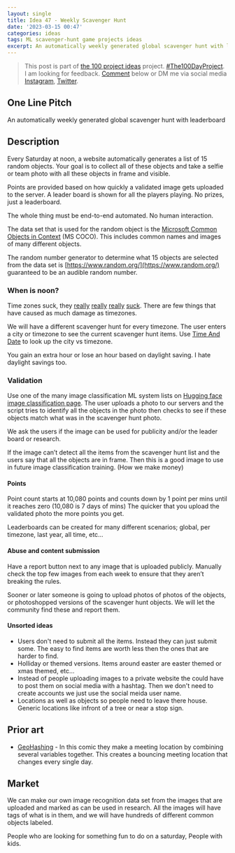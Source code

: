 ```yaml
---
layout: single
title: Idea 47 - Weekly Scavenger Hunt
date: '2023-03-15 00:47'
categories: ideas
tags: ML scavenger-hunt game projects ideas
excerpt: An automatically weekly generated global scavenger hunt with leaderboard
---
```


> This post is part of [the 100 project ideas](/projects/2023-100-ideas/) project. [#The100DayProject](https://www.the100dayproject.org/). I am looking for feedback. <a href='#utterances-comments'>Comment</a> below or DM me via social media <a href="https://instagram.com/funvill" rel="nofollow noopener noreferrer"><i class="fab fa-fw fa-instagram" aria-hidden="true"></i><span class="label">Instagram</span></a>, <a href="https://twitter.com/funvill" rel="nofollow noopener noreferrer"><i class="fab fa-fw fa-twitter" aria-hidden="true"></i><span class="label">Twitter</span></a>.

## One Line Pitch

An automatically weekly generated global scavenger hunt with leaderboard

## Description

Every Saturday at noon, a website automatically generates a list of 15 random objects. Your goal is to collect all of these objects and take a selfie or team photo with all these objects in frame and visible.

Points are provided based on how quickly a validated image gets uploaded to the server. A leader board is shown for all the players playing. No prizes, just a leaderboard.

The whole thing must be end-to-end automated. No human interaction.

The data set that is used for the random object is the [Microsoft Common Objects in Context](https://paperswithcode.com/dataset/coco) (MS COCO). This includes common names and images of many different objects.

The random number generator to determine what 15 objects are selected from the data set is [https://www.random.org/](https://www.random.org/) guaranteed to be an audible random number.

### When is noon?

Time zones suck, they [really](https://xkcd.com/1883/) [really](https://xkcd.com/1799/) [really](https://xkcd.com/1061/) [suck](https://xkcd.com/1335/). There are few things that have caused as much damage as timezones.

We will have a different scavenger hunt for every timezone. The user enters a city or timezone to see the current scavenger hunt items. Use [Time And Date](https://www.timeanddate.com/) to look up the city vs timezone.

You gain an extra hour or lose an hour based on daylight saving. I hate daylight savings too.

### Validation

Use one of the many image classification ML system lists on [Hugging face image classification page](https://huggingface.co/docs/transformers/tasks/image_classification). The user uploads a photo to our servers and the script tries to identify all the objects in the photo then checks to see if these objects match what was in the scavenger hunt photo.

We ask the users if the image can be used for publicity and/or the leader board or research.

If the image can’t detect all the items from the scavenger hunt list and the users say that all the objects are in frame. Then this is a good image to use in future image classification training. (How we make money)

#### Points

Point count starts at 10,080 points and counts down by 1 point per mins until it reaches zero (10,080 is 7 days of mins) The quicker that you upload the validated photo the more points you get.

Leaderboards can be created for many different scenarios; global, per timezone, last year, all time, etc…

#### Abuse and content submission

Have a report button next to any image that is uploaded publicly. Manually check the top few images from each week to ensure that they aren’t breaking the rules.

Sooner or later someone is going to upload photos of photos of the objects, or photoshopped versions of the scavenger hunt objects. We will let the community find these and report them.

#### Unsorted ideas

- Users don't need to submit all the items. Instead they can just submit some. The easy to find items are worth less then the ones that are harder to find.
- Holliday or themed versions. Items around easter are easter themed or xmas themed, etc...
- Instead of people uploading images to a private website the could have to post them on social media with a hashtag. Then we don't need to create accounts we just use the social meida user name.
- Locations as well as objects so people need to leave there house. Generic locations like infront of a tree or near a stop sign.

## Prior art

- [GeoHashing](https://xkcd.com/426/) - In this comic they make a meeting location by combining several variables together. This creates a bouncing meeting location that changes every single day.

## Market

We can make our own image recognition data set from the images that are uploaded and marked as can be used in research. All the images will have tags of what is in them, and we will have hundreds of different common objects labeled.

People who are looking for something fun to do on a saturday, People with kids.
